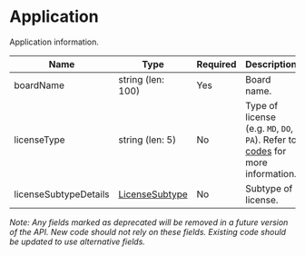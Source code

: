 # Application

Application information.

| Name | Type | Required | Description |
| - | - | - | - |
| boardName | string (len: 100) | Yes | Board name. |
| licenseType | string (len: 5) | No | Type of license (e.g. `MD`, `DO`, `PA`). Refer to [codes](https://github.com/fsmb/api-docs/tree/master/docs/codes) for more information. |
| licenseSubtypeDetails | [LicenseSubtype](license-subtype.md) | No | Subtype of license. |

*Note: Any fields marked as deprecated will be removed in a future version of the API. New code should not rely on these fields. Existing code should be updated to use alternative fields.*
